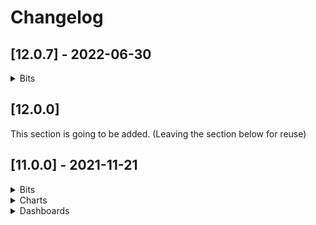 # Changelog

## [12.0.7] - 2022-06-30

<details>
    <summary>Bits</summary>

### Added

- ToolbarMessageComponent
- ToolbarComponent default message for state with no items

</details>

## [12.0.0]

This section is going to be added. (Leaving the section below for reuse)

## [11.0.0] - 2021-11-21

<details>
    <summary>Bits</summary>

### Added

- Combobox-v2 Component.
- Select-v2 Component.
- Tree Component.
- TableVirtualScrollStickyHeader Component.
- Ability to internationalize sorter items for Sorter Component.
- Ability to list menu items horizontally.
- Ability to conditionally hide selection column.
- Chips Overflow.
- Possibility to set focus programmatically on Textbox Component.

### Changed

- Made Selector using nui-overlay instead of adapter.
- Synced Arrow Component to work with nui-overlay.

### Breaking

- **REMOVED**: NuiModule module. From now on you should import each component separately
- **REMOVED**: NuiEvent interface. Use native TypeScript Event instead.
- **REMOVED**: *getEventStream()* method of **EventBusService**. It was deprecated a while ago, the EventBus base class's *getStream()* method must be used instead.
- **REMOVED**: *@Input()* **required** of **TextboxNumberComponent**
- **REMOVED**: *@Output()* **rowsSelected** of **TableComponent**. Use selectionChange instead.
- **REMOVED**: deprecated lowercase entries of the IconStatus enum. Use Pascal case entries instead
- **REMOVED**: *@Input()* **required** of **TextboxNumberComponent** (the input wasn't used by the component)
- **REMOVED**: *@Input()* **suffix** of **TextboxNumberComponent**  (the input wasn't used by the component)
- **RENAMED**: NuiDateTimerPickerModule to NuiDateTimePickerModule

### Deprecated

- Components, Services, etc.
  - SelectComponent
  - BaseSelectComponent
  - ComboboxComponent
  - TableVirtualScrollDirective (use TableVirtualScrollLinearDirective instead)
  - TableVirtualScrollStrategy  (use TableVirtualScrollLinearStrategy instead)
  - LocalFilteringDataSource
  - PopupDeprecatedComponent
  - PopupContainerComponent
- Inputs, Methods, etc.
  - *@Input()* **itemsSource** of **SorterComponent**. Set to be removed in v12.
- Styles
  - All styles marked **// deprecated** and/or **// unofficial** are now deprecated and will be removed in v12
  - Files affected:
    - [nui-framework-colors-dark.less](../packages/bits/src/styles/nui-framework-colors-dark.less)
    - [nui-framework-colors.less](../packages/bits/src/styles/nui-framework-colors.less)
    - [nui-framework-palette.less](../packages/bits/src/styles/nui-framework-palette.less)

</details>

<details>
    <summary>Charts</summary>

### Added

- Simple stacked area chart.
- Chips Overflow.
- Default overflow strategy for horizontal axis tick labels.

### Changed

- Visual style update of Chips.

### Breaking

- **REMOVED**: *deemphasizeSeries()* method of **ChartAssist**.
  Use *resetVisibleSeries()* method instead.
- **REMOVED**: **charts** property from **SparkChartAssist**. Use **sparks** instead as collection of ISpark objects.
- **REMOVED**: ISparkChartAssistChart interface. Use ISpark instead.
- **REMOVED**: *adjustClipPath()* method of **RadialGrid**. Use *adjustRenderingArea()* method instead.
- **REMOVED**: **minOrdinalSize** property from **IBarRendererConfig**, because of no effect on the renderer.
- **REMOVED**: **STROKE_STYLE_DASHED** and **STROKE_STYLE_DOTTED** properties. Use *getStrokeStyleDashed()* and *getStrokeStyleDotted()* accordingly.

</details>

<details>
    <summary>Dashboards</summary>

### Added

- Ability to customize chart palette in widgets.
- Custom widget which supports html code.
- Click handler to KPI widget.
- Support for allowing data source to communicate that interaction is supported.
- Zooming with transform:scale for kpi widget.
- Search functionality for Drilldown Component.
- Responsivity and layout improvements for Drilldown widget.
- Ability to hide widget header.
- Widgets stack left-right, top-bottom in Mobile view.
- Sorting by certain columns only Table widget.

### Changed

- Improved group statuses mapping for Drilldown
- Integrated search-filtering into table widget
- Synced colors in visualization data to legend Proportional widget
- Removed vertical scrollbar on the Proportional widget
- Improved layout responsivity KPI widget
- Changed proportions of chart and legend in small widget size for Proportional widget

### Deprecated

- Interfaces
  - **IKpiWidgetIndicatorData**. Use **IKpiData** instead.
- Inputs, Methods, etc.
  - *updateConfiguration* of **IConfigurable**. Will be renamed to *updateProperties*.
  - *radioButtonGroupValue* of **ThresholdsConfigurationComponent**. No necessity in this after refactoring.
  - *formattersStateChanged$* of **FormatterRegistryService**. Use *stateChanged$*
  - *formattersStateChanged$* of **FormatterRegistryService**. Use *addItems*
  - *getFormatters* of **FormatterRegistryService**. Use *getItems*

</details>
